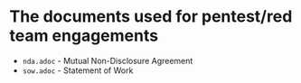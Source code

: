 # The documents used for pentest/red team engagements

- `nda.adoc` - Mutual Non-Disclosure Agreement
- `sow.adoc` - Statement of Work
